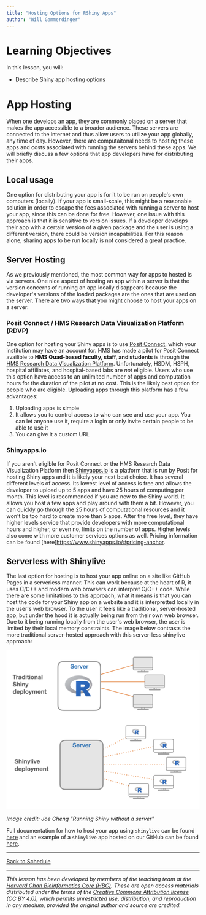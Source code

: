 ```yaml
---
title: "Hosting Options for RShiny Apps"
author: "Will Gammerdinger"
---
```


# Learning Objectives

In this lesson, you will:

- Describe Shiny app hosting options

# App Hosting

When one develops an app, they are commonly placed on a server that makes the app accessible to a broader audience. These servers are connected to the internet and thus allow users to utilize your app globally, any time of day. However, there are computaitonal needs to hosting these apps and costs associated with running the servers behind these apps. We will briefly discuss a few options that app developers have for distributing their apps. 

## Local usage

One option for distributing your app is for it to be run on people's own computers (locally). If your app is small-scale, this might be a reasonable solution in order to escape the fees associated with running a server to host your app, since this can be done for free. However, one issue with this approach is that it is sensitive to version issues. If a developer develops their app with a certain version of a given package and the user is using a different version, there could be version incapabilities. For this reason alone, sharing apps to be run locally is not considered a great practice.

## Server Hosting

As we previously mentioned, the most common way for apps to hosted is via servers. One nice aspect of hosting an app within a server is that the version concerns of running an app locally disappears because the developer's versions of the loaded packages are the ones that are used on the server. There are two ways that you might choose to host your apps on a server:

### Posit Connect / HMS Research Data Visualization Platform (RDVP)

One option for hosting your Shiny apps is to use [Posit Connect](https://posit.co/products/enterprise/connect/), which your institution may have an account for. HMS has made a pilot for Posit Connect availible to **HMS Quad-based faculty, staff, and students** is through the [HMS Research Data Visualization Platform](https://it.hms.harvard.edu/service/research-data-visualization-platform-rdvp-pilot). Unfortunately, HSDM, HSPH, hospital affiliates, and hospital-based labs are _not_ eligible. Users who use this option have access to an unlimited number of apps and computation hours for the duration of the pilot at no cost. This is the likely best option for people who are eligible. Uploading apps through this platform has a few advantages:

1. Uploading apps is simple
2. It allows you to control access to who can see and use your app. You can let anyone use it, require a login or only invite certain people to be able to use it
3. You can give it a custom URL

### Shinyapps.io

If you aren't eligible for Posit Connect or the HMS Research Data Visualization Platform then [Shinyapps.io](https://www.shinyapps.io/) is a platform that is run by Posit for hosting Shiny apps and it is likely your next best choice. It has several different levels of access. Its lowest level of access is free and allows the developer to upload up to 5 apps and have 25 hours of computing per month. This level is recommended if you are new to the Shiny world. It allows you host a few apps and play around with them a bit. However, you can quickly go through the 25 hours of computational resources and it won't be too hard to create more than 5 apps. After the free level, they have higher levels service that provide developers with more computational hours and higher, or even no, limits on the number of apps. Higher levels also come with more customer services options as well. Pricing information can be found [here]https://www.shinyapps.io/#pricing-anchor.

## Serverless with Shinylive

The last option for hosting is to host your app online on a site like GitHub Pages in a serverless manner. This can work because at the heart of R, it uses C/C++ and modern web browsers can interpret C/C++ code. While there are some limitations to this approach, what it means is that you can host the code for your Shiny app on a website and it is interpretted locally in the user's web browser. To the user it feels like a traditional, server-hosted app, but under the hood it is actually being run from their own web browser. Due to it being running locally from the user's web browser, the user is limited by their local memory constraints. The image below contrasts the more traditional server-hosted approach with this server-less shinylive approach:

<p align="center">
<img src="../img/shinylive-webr.png" width="600">
</p>

*Image credit: Joe Cheng "Running Shiny without a server"*

Full documentation for how to host your app using `shinylive` can be found [here](shinylive.md) and an example of a `shinylive` app hosted on our GitHub can be found [here](https://hbctraining.github.io/shinylive_app/).

***

[Back to Schedule](..)

*** 

*This lesson has been developed by members of the teaching team at the [Harvard Chan Bioinformatics Core (HBC)](http://bioinformatics.sph.harvard.edu/). These are open access materials distributed under the terms of the [Creative Commons Attribution license](https://creativecommons.org/licenses/by/4.0/) (CC BY 4.0), which permits unrestricted use, distribution, and reproduction in any medium, provided the original author and source are credited.*
